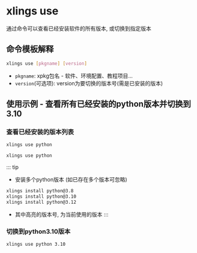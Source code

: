 # xlings use

通过命令可以查看已经安装软件的所有版本, 或切换到指定版本

## 命令模板解释

```bash
xlings use [pkgname] [version]
```

- `pkgname`: xpkg包名 - 软件、环境配置、教程项目...
- `version`(可选项): version为要切换的版本号(需是已安装的版本)

## 使用示例 - 查看所有已经安装的python版本并切换到3.10

### 查看已经安装的版本列表

```bash
xlings use python
```

```bash
xlings use python
```

::: tip

- 安装多个python版本 (如已存在多个版本可忽略)
```bash
xlings install python@3.8
xlings install python@3.10
xlings install python@3.12
```
- 其中高亮的版本号, 为当前使用的版本
:::

### 切换到python3.10版本

```bash
xlings use python 3.10
```